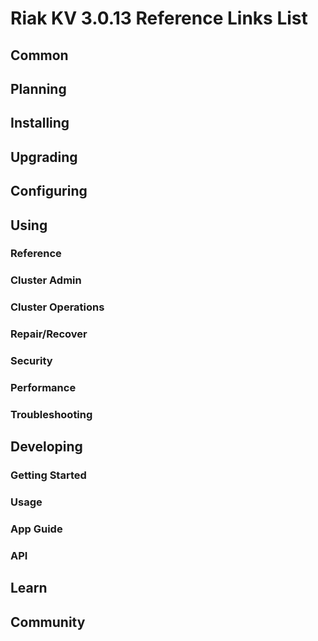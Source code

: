 
# Riak KV 3.0.13 Reference Links List

## Common

[downloads]: {{<baseurl>}}riak/kv/3.0.13/downloads/
[install index]: {{<baseurl>}}riak/kv/3.0.13/setup/installing
[upgrade index]: {{<baseurl>}}riak/kv/3.0.13/upgrading
[plan index]: {{<baseurl>}}riak/kv/3.0.13/planning
[config index]: {{<baseurl>}}riak/kv/3.0.13/using/configuring/
[config reference]: {{<baseurl>}}riak/kv/3.0.13/configuring/reference/
[manage index]: {{<baseurl>}}riak/kv/3.0.13/using/managing
[performance index]: {{<baseurl>}}riak/kv/3.0.13/using/performance
[glossary vnode]: {{<baseurl>}}riak/kv/3.0.13/learn/glossary/#vnode
[contact basho]: https://www.tiot.jp/en/about-us/contact-us/

## Planning

[plan index]: {{<baseurl>}}riak/kv/3.0.13/setup/planning
[plan start]: {{<baseurl>}}riak/kv/3.0.13/setup/planning/start
[plan backend]: {{<baseurl>}}riak/kv/3.0.13/setup/planning/backend
[plan backend bitcask]: {{<baseurl>}}riak/kv/3.0.13/setup/planning/backend/bitcask
[plan backend leveldb]: {{<baseurl>}}riak/kv/3.0.13/setup/planning/backend/leveldb
[plan backend leveled]: {{<baseurl>}}riak/kv/3.0.13/setup/planning/backend/leveled
[plan backend memory]: {{<baseurl>}}riak/kv/3.0.13/setup/planning/backend/memory
[plan backend multi]: {{<baseurl>}}riak/kv/3.0.13/setup/planning/backend/multi
[plan cluster capacity]: {{<baseurl>}}riak/kv/3.0.13/setup/planning/cluster-capacity
[plan bitcask capacity]: {{<baseurl>}}riak/kv/3.0.13/setup/planning/bitcask-capacity-calc
[plan best practices]: {{<baseurl>}}riak/kv/3.0.13/setup/planning/best-practices
[plan future]: {{<baseurl>}}riak/kv/3.0.13/setup/planning/future

## Installing

[install index]: {{<baseurl>}}riak/kv/3.0.13/setup/installing
[install aws]: {{<baseurl>}}riak/kv/3.0.13/setup/installing/amazon-web-services
[install debian & ubuntu]: {{<baseurl>}}riak/kv/3.0.13/setup/installing/debian-ubuntu
[install freebsd]: {{<baseurl>}}riak/kv/3.0.13/setup/installing/freebsd
[install mac osx]: {{<baseurl>}}riak/kv/3.0.13/setup/installing/mac-osx
[install rhel & centos]: {{<baseurl>}}riak/kv/3.0.13/setup/installing/rhel-centos
[install smartos]: {{<baseurl>}}riak/kv/3.0.13/setup/installing/smartos
[install solaris]: {{<baseurl>}}riak/kv/3.0.13/setup/installing/solaris
[install suse]: {{<baseurl>}}riak/kv/3.0.13/setup/installing/suse
[install windows azure]: {{<baseurl>}}riak/kv/3.0.13/setup/installing/windows-azure

[install source index]: {{<baseurl>}}riak/kv/3.0.13/setup/installing/source
[install source erlang]: {{<baseurl>}}riak/kv/3.0.13/setup/installing/source/erlang
[install source jvm]: {{<baseurl>}}riak/kv/3.0.13/setup/installing/source/jvm

[install verify]: {{<baseurl>}}riak/kv/3.0.13/setup/installing/verify

## Upgrading

[upgrade index]: {{<baseurl>}}riak/kv/3.0.13/setup/upgrading
[upgrade checklist]: {{<baseurl>}}riak/kv/3.0.13/setup/upgrading/checklist
[upgrade version]: {{<baseurl>}}riak/kv/3.0.13/setup/upgrading/version
[upgrade cluster]: {{<baseurl>}}riak/kv/3.0.13/setup/upgrading/cluster
[upgrade mdc]: {{<baseurl>}}riak/kv/3.0.13/setup/upgrading/multi-datacenter
[upgrade downgrade]: {{<baseurl>}}riak/kv/3.0.13/setup/downgrade

## Configuring

[config index]: {{<baseurl>}}riak/kv/3.0.13/configuring
[config basic]: {{<baseurl>}}riak/kv/3.0.13/configuring/basic
[config backend]: {{<baseurl>}}riak/kv/3.0.13/configuring/backend
[config manage]: {{<baseurl>}}riak/kv/3.0.13/configuring/managing
[config reference]: {{<baseurl>}}riak/kv/3.0.13/configuring/reference/
[config strong consistency]: {{<baseurl>}}riak/kv/3.0.13/configuring/strong-consistency
[config load balance]: {{<baseurl>}}riak/kv/3.0.13/configuring/load-balancing-proxy
[config mapreduce]: {{<baseurl>}}riak/kv/3.0.13/configuring/mapreduce

[config v3 mdc]: {{<baseurl>}}riak/kv/3.0.13/configuring/v3-multi-datacenter
[config v3 nat]: {{<baseurl>}}riak/kv/3.0.13/configuring/v3-multi-datacenter/nat
[config v3 quickstart]: {{<baseurl>}}riak/kv/3.0.13/configuring/v3-multi-datacenter/quick-start
[config v3 ssl]: {{<baseurl>}}riak/kv/3.0.13/configuring/v3-multi-datacenter/ssl

[config v2 mdc]: {{<baseurl>}}riak/kv/3.0.13/configuring/v2-multi-datacenter
[config v2 nat]: {{<baseurl>}}riak/kv/3.0.13/configuring/v2-multi-datacenter/nat
[config v2 quickstart]: {{<baseurl>}}riak/kv/3.0.13/configuring/v2-multi-datacenter/quick-start
[config v2 ssl]: {{<baseurl>}}riak/kv/3.0.13/configuring/v2-multi-datacenter/ssl

## Using

[use index]: {{<baseurl>}}riak/kv/3.0.13/using/
[use admin commands]: {{<baseurl>}}riak/kv/3.0.13/using/cluster-admin-commands
[use running cluster]: {{<baseurl>}}riak/kv/3.0.13/using/running-a-cluster

### Reference

[use ref custom code]: {{<baseurl>}}riak/kv/3.0.13/using/reference/custom-code
[use ref handoff]: {{<baseurl>}}riak/kv/3.0.13/using/reference/handoff
[use ref monitoring]: {{<baseurl>}}riak/kv/3.0.13/using/reference/statistics-monitoring
[use ref 2i]: {{<baseurl>}}riak/kv/3.0.13/using/reference/secondary-indexes
[use ref snmp]: {{<baseurl>}}riak/kv/3.0.13/using/reference/snmp
[use ref strong consistency]: {{<baseurl>}}riak/kv/3.0.13/using/reference/strong-consistency
[use ref jmx]: {{<baseurl>}}riak/kv/3.0.13/using/reference/jmx
[use ref obj del]: {{<baseurl>}}riak/kv/3.0.13/using/reference/object-deletion/
[use ref v3 mdc]: {{<baseurl>}}riak/kv/3.0.13/using/reference/v3-multi-datacenter
[use ref v2 mdc]: {{<baseurl>}}riak/kv/3.0.13/using/reference/v2-multi-datacenter

### Cluster Admin

[use admin index]: {{<baseurl>}}riak/kv/3.0.13/using/admin/
[use admin commands]: {{<baseurl>}}riak/kv/3.0.13/using/admin/commands/
[use admin riak cli]: {{<baseurl>}}riak/kv/3.0.13/using/admin/riak-cli/
[use admin riak admin]: {{<baseurl>}}riak/kv/3.0.13/using/admin/riak-admin/
[use admin riak control]: {{<baseurl>}}riak/kv/3.0.13/using/admin/riak-control/

### Cluster Operations

[cluster ops add remove node]: {{<baseurl>}}riak/kv/3.0.13/using/cluster-operations/adding-removing-nodes
[cluster ops inspect node]: {{<baseurl>}}riak/kv/3.0.13/using/cluster-operations/inspecting-node
[cluster ops change info]: {{<baseurl>}}riak/kv/3.0.13/using/cluster-operations/changing-cluster-info
[cluster ops load balance]: {{<baseurl>}}riak/kv/3.0.13/configuring/load-balancing-proxy
[cluster ops bucket types]: {{<baseurl>}}riak/kv/3.0.13/using/cluster-operations/bucket-types
[cluster ops handoff]: {{<baseurl>}}riak/kv/3.0.13/using/cluster-operations/handoff
[cluster ops log]: {{<baseurl>}}riak/kv/3.0.13/using/cluster-operations/logging
[cluster ops obj del]: {{<baseurl>}}riak/kv/3.0.13/using/reference/object-deletion
[cluster ops backup]: {{<baseurl>}}riak/kv/3.0.13/using/cluster-operations/backing-up
[cluster ops mdc]: {{<baseurl>}}riak/kv/3.0.13/using/cluster-operations/v3-multi-datacenter
[cluster ops strong consistency]: {{<baseurl>}}riak/kv/3.0.13/using/cluster-operations/strong-consistency
[cluster ops 2i]: {{<baseurl>}}riak/kv/3.0.13/using/reference/secondary-indexes
[cluster ops v3 mdc]: {{<baseurl>}}riak/kv/3.0.13/using/cluster-operations/v3-multi-datacenter
[cluster ops v2 mdc]: {{<baseurl>}}riak/kv/3.0.13/using/cluster-operations/v2-multi-datacenter

### Repair/Recover

[repair recover index]: {{<baseurl>}}riak/kv/3.0.13/using/repair-recovery
[repair recover index]: {{<baseurl>}}riak/kv/3.0.13/using/repair-recovery/failure-recovery/

### Security

[security index]: {{<baseurl>}}riak/kv/3.0.13/using/security/
[security basics]: {{<baseurl>}}riak/kv/3.0.13/using/security/basics
[security managing]: {{<baseurl>}}riak/kv/3.0.13/using/security/managing-sources/

### Performance

[perf index]: {{<baseurl>}}riak/kv/3.0.13/using/performance/
[perf benchmark]: {{<baseurl>}}riak/kv/3.0.13/using/performance/benchmarking
[perf open files]: {{<baseurl>}}riak/kv/3.0.13/using/performance/open-files-limit/
[perf erlang]: {{<baseurl>}}riak/kv/3.0.13/using/performance/erlang
[perf aws]: {{<baseurl>}}riak/kv/3.0.13/using/performance/amazon-web-services
[perf latency checklist]: {{<baseurl>}}riak/kv/3.0.13/using/performance/latency-reduction

### Troubleshooting

[troubleshoot http]: {{<baseurl>}}riak/kv/3.0.13/using/troubleshooting/http-204

## Developing

[dev index]: {{<baseurl>}}riak/kv/3.0.13/developing
[dev client libraries]: {{<baseurl>}}riak/kv/3.0.13/developing/client-libraries
[dev data model]: {{<baseurl>}}riak/kv/3.0.13/developing/data-modeling
[dev data types]: {{<baseurl>}}riak/kv/3.0.13/developing/data-types
[dev kv model]: {{<baseurl>}}riak/kv/3.0.13/developing/key-value-modeling

### Getting Started

[getting started]: {{<baseurl>}}riak/kv/3.0.13/developing/getting-started
[getting started java]: {{<baseurl>}}riak/kv/3.0.13/developing/getting-started/java
[getting started ruby]: {{<baseurl>}}riak/kv/3.0.13/developing/getting-started/ruby
[getting started python]: {{<baseurl>}}riak/kv/3.0.13/developing/getting-started/python
[getting started php]: {{<baseurl>}}riak/kv/3.0.13/developing/getting-started/php
[getting started csharp]: {{<baseurl>}}riak/kv/3.0.13/developing/getting-started/csharp
[getting started nodejs]: {{<baseurl>}}riak/kv/3.0.13/developing/getting-started/nodejs
[getting started erlang]: {{<baseurl>}}riak/kv/3.0.13/developing/getting-started/erlang
[getting started golang]: {{<baseurl>}}riak/kv/3.0.13/developing/getting-started/golang

[obj model java]: {{<baseurl>}}riak/kv/3.0.13/developing/getting-started/java/object-modeling
[obj model ruby]: {{<baseurl>}}riak/kv/3.0.13/developing/getting-started/ruby/object-modeling
[obj model python]: {{<baseurl>}}riak/kv/3.0.13/developing/getting-started/python/object-modeling
[obj model csharp]: {{<baseurl>}}riak/kv/3.0.13/developing/getting-started/csharp/object-modeling
[obj model nodejs]: {{<baseurl>}}riak/kv/3.0.13/developing/getting-started/nodejs/object-modeling
[obj model erlang]: {{<baseurl>}}riak/kv/3.0.13/developing/getting-started/erlang/object-modeling
[obj model golang]: {{<baseurl>}}riak/kv/3.0.13/developing/getting-started/golang/object-modeling

### Usage

[usage index]: {{<baseurl>}}riak/kv/3.0.13/developing/usage
[usage bucket types]: {{<baseurl>}}riak/kv/3.0.13/developing/usage/bucket-types
[usage commit hooks]: {{<baseurl>}}riak/kv/3.0.13/developing/usage/commit-hooks
[usage conflict resolution]: {{<baseurl>}}riak/kv/3.0.13/developing/usage/conflict-resolution
[usage content types]: {{<baseurl>}}riak/kv/3.0.13/developing/usage/content-types
[usage create objects]: {{<baseurl>}}riak/kv/3.0.13/developing/usage/creating-objects
[usage custom extractors]: {{<baseurl>}}riak/kv/3.0.13/developing/usage/custom-extractors
[usage delete objects]: {{<baseurl>}}riak/kv/3.0.13/developing/usage/deleting-objects
[usage mapreduce]: {{<baseurl>}}riak/kv/3.0.13/developing/usage/mapreduce
[usage 2i]: {{<baseurl>}}riak/kv/3.0.13/developing/usage/secondary-indexes
[usage update objects]: {{<baseurl>}}riak/kv/3.0.13/developing/usage/updating-objects

### App Guide

[apps mapreduce]: {{<baseurl>}}riak/kv/3.0.13/developing/app-guide/advanced-mapreduce
[apps replication properties]: {{<baseurl>}}riak/kv/3.0.13/developing/app-guide/replication-properties
[apps strong consistency]: {{<baseurl>}}riak/kv/3.0.13/developing/app-guide/strong-consistency

### API

[dev api backend]: {{<baseurl>}}riak/kv/3.0.13/developing/api/backend
[dev api http]: {{<baseurl>}}riak/kv/3.0.13/developing/api/http
[dev api http status]: {{<baseurl>}}riak/kv/3.0.13/developing/api/http/status
[dev api pbc]: {{<baseurl>}}riak/kv/3.0.13/developing/api/protocol-buffers/

## Learn

[learn new nosql]: {{<baseurl>}}riak/kv/learn/new-to-nosql
[learn use cases]: {{<baseurl>}}riak/kv/learn/use-cases
[learn why riak]: {{<baseurl>}}riak/kv/learn/why-riak-kv

[glossary]: {{<baseurl>}}riak/kv/3.0.13/learn/glossary/
[glossary aae]: {{<baseurl>}}riak/kv/3.0.13/learn/glossary/#active-anti-entropy-aae
[glossary read rep]: {{<baseurl>}}riak/kv/3.0.13/learn/glossary/#read-repair
[glossary vnode]: {{<baseurl>}}riak/kv/3.0.13/learn/glossary/#vnode

[concept aae]: {{<baseurl>}}riak/kv/3.0.13/learn/concepts/active-anti-entropy/
[concept buckets]: {{<baseurl>}}riak/kv/3.0.13/learn/concepts/buckets
[concept cap neg]: {{<baseurl>}}riak/kv/3.0.13/learn/concepts/capability-negotiation
[concept causal context]: {{<baseurl>}}riak/kv/3.0.13/learn/concepts/causal-context
[concept clusters]: {{<baseurl>}}riak/kv/3.0.13/learn/concepts/clusters/
[concept crdts]: {{<baseurl>}}riak/kv/3.0.13/learn/concepts/crdts
[concept eventual consistency]: {{<baseurl>}}riak/kv/3.0.13/learn/concepts/eventual-consistency
[concept keys objects]: {{<baseurl>}}riak/kv/3.0.13/learn/concepts/keys-and-objects
[concept replication]: {{<baseurl>}}riak/kv/3.0.13/learn/concepts/replication
[concept strong consistency]: {{<baseurl>}}riak/kv/3.0.13/using/reference/strong-consistency
[concept vnodes]: {{<baseurl>}}riak/kv/3.0.13/learn/concepts/vnodes

## Community

[community]: {{<baseurl>}}community
[community projects]: {{<baseurl>}}community/projects
[reporting bugs]: {{<baseurl>}}community/reporting-bugs
[taishi]: {{<baseurl>}}community/taishi

